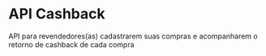 # API Cashback

API para revendedores(as) cadastrarem
suas compras e acompanharem o retorno de cashback de cada compra
